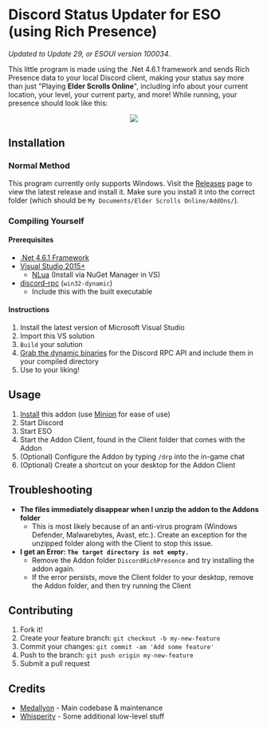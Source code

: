 # Discord Status Updater for ESO (using Rich Presence)

*Updated to Update 29, or ESOUI version 100034*.

This little program is made using the .Net 4.6.1 framework and sends Rich Presence data to your local Discord client, making your status say more than just "Playing **Elder Scrolls Online**", including info about your current location, your level, your current party, and more! While running, your presence should look like this:

<p align="center">
  <img src="https://i.imgur.com/iAYoWnK.png">
</p>

## Installation

### Normal Method

This program currently only supports Windows. Visit the [Releases](https://github.com/Medallyon/eso-discord-rich-presence-client/releases) page to view the latest release and install it. Make sure you install it into the correct folder (which should be `My Documents/Elder Scrolls Online/AddOns/`).

### Compiling Yourself

#### Prerequisites

+ [.Net 4.6.1 Framework](https://support.microsoft.com/en-gb/help/3102436/the-net-framework-4-6-1-offline-installer-for-windows)
+ [Visual Studio 2015+](https://visualstudio.microsoft.com/downloads/)
  + [NLua](https://www.nuget.org/packages/NLua) (Install via NuGet Manager in VS)
+ [discord-rpc](https://github.com/discordapp/discord-rpc/releases) (`win32-dynamic`)
  + Include this with the built executable

#### Instructions

1. Install the latest version of Microsoft Visual Studio
2. Import this VS solution
3. `Build` your solution
4. [Grab the dynamic binaries](https://github.com/discordapp/discord-rpc/releases) for the Discord RPC API and include them in your compiled directory
6. Use to your liking!

## Usage

1. [Install](#installation) this addon (use [Minion](https://minion.mmoui.com/) for ease of use)
2. Start Discord
3. Start ESO
4. Start the Addon Client, found in the Client folder that comes with the Addon
5. (Optional) Configure the Addon by typing `/drp` into the in-game chat
6. (Optional) Create a shortcut on your desktop for the Addon Client

## Troubleshooting

+ **The files immediately disappear when I unzip the addon to the Addons folder**
  + This is most likely because of an anti-virus program (Windows Defender, Malwarebytes, Avast, etc.). Create an exception for the unzipped folder along with the Client to stop this issue.
+ **I get an Error: `The target directory is not empty.`**
  + Remove the Addon folder `DiscordRichPresence` and try installing the addon again.
  + If the error persists, move the Client folder to your desktop, remove the Addon folder, and then try running the Client

## Contributing

1. Fork it!
2. Create your feature branch: `git checkout -b my-new-feature`
3. Commit your changes: `git commit -am 'Add some feature'`
4. Push to the branch: `git push origin my-new-feature`
5. Submit a pull request

## Credits

+ [Medallyon](https://github.com/medallyon) - Main codebase & maintenance
+ [Whisperity](https://github.com/whisperity) - Some additional low-level stuff

